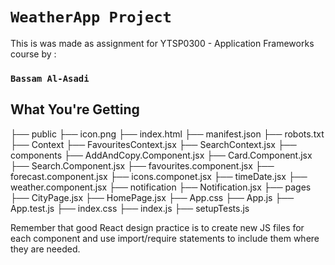 # `WeatherApp Project`

This is was made as assignment for YTSP0300 - Application Frameworks course by :
### `Bassam Al-Asadi`

## What You're Getting
├── public
  ├── icon.png
  ├── index.html
  ├── manifest.json
  ├── robots.txt
├── Context
  ├── FavouritesContext.jsx
  ├── SearchContext.jsx
├── components
  ├── AddAndCopy.Component.jsx
  ├── Card.Component.jsx
  ├── Search.Component.jsx
  ├── favourites.component.jsx
  ├── forecast.component.jsx
  ├── icons.componet.jsx
  ├── timeDate.jsx
  ├── weather.component.jsx
├── notification
  ├── Notification.jsx
├── pages
  ├── CityPage.jsx
  ├── HomePage.jsx
├── App.css
├── App.js
├── App.test.js
├── index.css
├── index.js
├── setupTests.js

Remember that good React design practice is to create new JS files for each component and use import/require statements to include them where they are needed.
